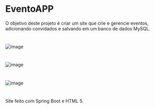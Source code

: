 # EventoAPP


O objetivo deste projeto é criar um site que crie e gerencie eventos, adicionando convidados e salvando em um banco de dados MySQL.

#


![image](https://user-images.githubusercontent.com/83037014/132873529-608b0446-cb0b-40d0-a3d7-c554e952e75f.png)

#

![image](https://user-images.githubusercontent.com/83037014/132873578-4ebe7ac5-096f-409e-b245-fc9d47abe541.png)

#

![image](https://user-images.githubusercontent.com/83037014/132873601-10a483be-34dc-47c8-a1b8-d5964c99f7d9.png)

#

Site feito com Spring Boot e HTML 5.
